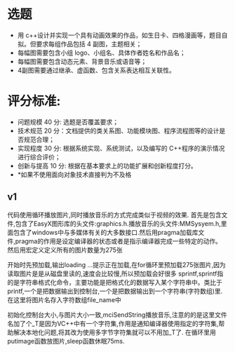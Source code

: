 # 选题
- 用 c++设计并实现一个具有动画效果的作品，如生日卡、四格漫画等，题目自拟。但要求每组作品包括 4 副图，主题相关；
- 每幅图需要包含小组 logo、小组名、具体作者姓名和作品名；
- 每幅图需要包含动态元素、背景音乐或语音等；
- 4副图需要通过继承、虚函数、包含关系表达相互关联性。

# 评分标准:
- 问题规模 40 分: 选题是否覆盖要求；
- 技术规范 20 分：文档提供的类关系图、功能模块图、程序流程图等的设计是否规范合理；
- 实现程度 30 分: 根据系统实现、系统测试，以及编写的 C++程序的演示情况进行综合评价；
- 创新与提高 10 分: 根据在基本要求上的功能扩展和创新程度打分。
-  *如果不使用面向对象技术直接判为不及格

## v1
代码使用循环播放图片,同时播放音乐的方式完成类似于视频的效果.
首先是包含文件,包含了EasyX图形库的头文件:graphics.h.播放音乐的头文件:MMSysyem.h,里面包含了windows中与多媒体有关的大多数接口.然后用pragma加载库文件,pragma的作用是设定编译器的状态或者是指示编译器完成一些特定的动作。
然后用宏定义定义所有的图片数量为275张

开始时先预加载,输出loading …提示正在加载,在for循环里预加载275张图片,因为读取图片是是从磁盘里读的,速度会比较慢,所以预加载会好很多
sprintf,sprintf指的是字符串格式化命令，主要功能是把格式化的数据写入某个字符串中。类比于printf,一个是把数据输出到控制台,一个是把数据输出到一个字符串(字符数组)里.在这里将图片名存入字符数组file_name中

初始化控制台大小,与图片大小一致,mciSendString播放音乐,注意的的是这里文件名加了个_T是因为VC++中有一个字符集,作用是通知编译器使用指定的字符集,帮助解决本地化问题,将其改为使用多字节字符集就可以不用加_T了.
在循环里用putimage函数放图片,sleep函数休眠75ms.

